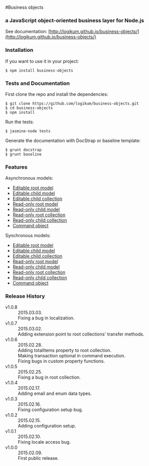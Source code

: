 #Business objects

### a JavaScript object-oriented business layer for Node.js

See documentation: [http://logikum.github.io/business-objects/](http://logikum.github.io/business-objects/)

### Installation

If you want to use it in your project:

```
$ npm install business-objects
```

### Tests and Documentation

First clone the repo and install the dependencies:

```
$ git clone https://github.com/logikum/business-objects.git
$ cd business-objects
$ npm install
```

Run the tests:

```
$ jasmine-node tests
```

Generate the documentation with DocStrap or baseline template:

```
$ grunt docstrap
$ grunt baseline
```

### Features

Asynchronous models:

* [Editable root model](http://logikum.github.io/business-objects/EditableRootModel.html)
* [Editable child model](http://logikum.github.io/business-objects/EditableChildModel.html)
* [Editable child collection](http://logikum.github.io/business-objects/EditableChildCollection.html)
* [Read-only root model](http://logikum.github.io/business-objects/ReadOnlyRootModel.html)
* [Read-only child model](http://logikum.github.io/business-objects/ReadOnlyChildModel.html)
* [Read-only root collection](http://logikum.github.io/business-objects/ReadOnlyRootCollection.html)
* [Read-only child collection](http://logikum.github.io/business-objects/ReadOnlyChildCollection.html)
* [Command object](http://logikum.github.io/business-objects/CommandObject.html)

Synchronous models:

* [Editable root model](http://logikum.github.io/business-objects/EditableRootModelSync.html)
* [Editable child model](http://logikum.github.io/business-objects/EditableChildModelSync.html)
* [Editable child collection](http://logikum.github.io/business-objects/EditableChildCollectionSync.html)
* [Read-only root model](http://logikum.github.io/business-objects/ReadOnlyRootModelSync.html)
* [Read-only child model](http://logikum.github.io/business-objects/ReadOnlyChildModelSync.html)
* [Read-only root collection](http://logikum.github.io/business-objects/ReadOnlyRootCollectionSync.html)
* [Read-only child collection](http://logikum.github.io/business-objects/ReadOnlyChildCollectionSync.html)
* [Command object](http://logikum.github.io/business-objects/CommandObjectSync.html)

### Release History

<dl>
  <dt>v1.0.8</dt>
  <dd>
    2015.03.03.<br/>
    Fixing a bug in localization.
  </dd>

  <dt>v1.0.7</dt>
  <dd>
    2015.03.02.<br/>
    Adding extension point to root collections' transfer methods.
  </dd>

  <dt>v1.0.6</dt>
  <dd>
    2015.02.28.<br/>
    Adding totalItems property to root collection.<br/>
    Making transaction optional in command execution.<br/>
    Fixing bugs in custom property functions.
  </dd>

  <dt>v1.0.5</dt>
  <dd>
    2015.02.25.<br/>
    Fixing a bug in root collection.
  </dd>

  <dt>v1.0.4</dt>
  <dd>
    2015.02.17.<br/>
    Adding email and enum data types.
  </dd>

  <dt>v1.0.3</dt>
  <dd>
    2015.02.16.<br/>
    Fixing configuration setup bug.
  </dd>

  <dt>v1.0.2</dt>
  <dd>
    2015.02.15.<br/>
    Adding configuration setup.
  </dd>

  <dt>v1.0.1</dt>
  <dd>
    2015.02.10.<br/>
    Fixing locale access bug.
  </dd>

  <dt>v1.0.0</dt>
  <dd>
    2015.02.09.<br/>
    First public release.
  </dd>
</dl>

